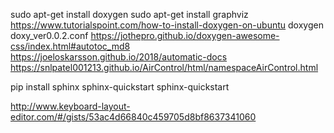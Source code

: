 sudo apt-get install doxygen
sudo apt-get install graphviz
https://www.tutorialspoint.com/how-to-install-doxygen-on-ubuntu
doxygen doxy_ver0.0.2.conf 
https://jothepro.github.io/doxygen-awesome-css/index.html#autotoc_md8
https://joeloskarsson.github.io/2018/automatic-docs
https://snlpatel001213.github.io/AirControl/html/namespaceAirControl.html

pip install sphinx
sphinx-quickstart
sphinx-quickstart

http://www.keyboard-layout-editor.com/#/gists/53ac4d66840c459705d8bf8637341060